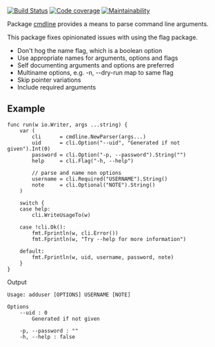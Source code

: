 [![Build Status](https://travis-ci.org/gregoryv/cmdline.svg?branch=master)](https://travis-ci.org/gregoryv/cmdline)
[![Code coverage](https://codecov.io/gh/gregoryv/cmdline/branch/master/graph/badge.svg)](https://codecov.io/gh/gregoryv/cmdline)
[![Maintainability](https://api.codeclimate.com/v1/badges/3dbee57c607ffec60702/maintainability)](https://codeclimate.com/github/gregoryv/cmdlinemaintainability)



Package [cmdline](https:/godoc.org/pkg/github.com/gregoryv/cmdline) provides a means to parse command line arguments.

This package fixes opinionated issues with using the flag package.

- Don't hog the name flag, which is a boolean option
- Use appropriate names for arguments, options and flags
- Self documenting arguments and options are preferred
- Multiname options, e.g. -n, --dry-run map to same flag
- Skip pointer variations
- Include required arguments


## Example

    func run(w io.Writer, args ...string) {
        var (
            cli      = cmdline.NewParser(args...)
            uid      = cli.Option("--uid", "Generated if not given").Int(0)
            password = cli.Option("-p, --password").String("")
            help     = cli.Flag("-h, --help")
    
            // parse and name non options
            username = cli.Required("USERNAME").String()
            note     = cli.Optional("NOTE").String()
        )
    
        switch {
        case help:
            cli.WriteUsageTo(w)
    
        case !cli.Ok():
            fmt.Fprintln(w, cli.Error())
            fmt.Fprintln(w, "Try --help for more information")
    
        default:
            fmt.Fprintln(w, uid, username, password, note)
        }
    }
    

Output

    Usage: adduser [OPTIONS] USERNAME [NOTE]
    
    Options
        --uid : 0
            Generated if not given
    
        -p, --password : ""
        -h, --help : false
    
    





